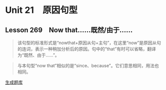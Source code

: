 ﻿ # Unit 21　原因句型
 ## Lesson 269　Now that……既然/由于……
 
> 该句型的标准形式是“nowthat+原因从句+主句”，在这里“now”是原因从句的连词，表示一种稍加分析后的原因。句中的“that”有时可以省略，翻译为“既然、由于……”。

> 与本句型“now that”相似的是“since、because”。它们意思相同，用法也相同。


 [生成题库](./sentence/f269.json)
